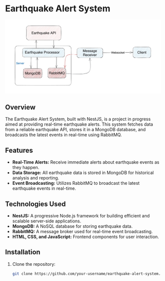 # Earthquake Alert System

![Earthquake Alert System](https://github.com/mkshuvo/earthquake-alert-server/blob/0b1d888f3545f2d89715ca40fc44c5da1108bc86/Earthquake_Alert_System.jpeg?raw=true)

## Overview

The Earthquake Alert System, built with NestJS, is a project in progress aimed at providing real-time earthquake alerts. This system fetches data from a reliable earthquake API, stores it in a MongoDB database, and broadcasts the latest events in real-time using RabbitMQ.

## Features

- **Real-Time Alerts:** Receive immediate alerts about earthquake events as they happen.
- **Data Storage:** All earthquake data is stored in MongoDB for historical analysis and reporting.
- **Event Broadcasting:** Utilizes RabbitMQ to broadcast the latest earthquake events in real-time.

## Technologies Used

- **NestJS:** A progressive Node.js framework for building efficient and scalable server-side applications.
- **MongoDB:** A NoSQL database for storing earthquake data.
- **RabbitMQ:** A message broker used for real-time event broadcasting.
- **HTML, CSS, and JavaScript:** Frontend components for user interaction.

## Installation

1. Clone the repository:

   ```bash
   git clone https://github.com/your-username/earthquake-alert-system.git

